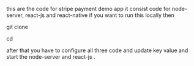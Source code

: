 this are the code for stripe payment demo app
it consist code for node-server, react-js and react-native
if you want to run this locally then 

git clone

cd 

after that you have to configure all three code and update key value and start the node-server and react-js .
